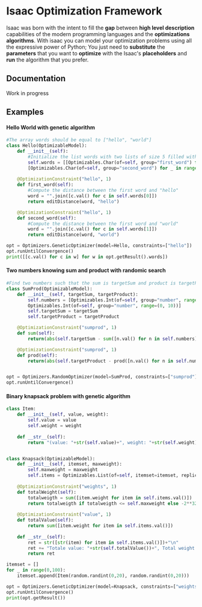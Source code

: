 # Isaac Optimization Framework

Isaac was born with the intent to fill the **gap** between **high level description** capabilities of the modern programming languages and the **optimizations algorithms**.
With isaac you can model your optimization problems using all the expressive power of Python; You just need to **substitute** the **parameters** that you want to **optimize** with the Isaac's **placeholders** and **run** the algorithm that you prefer.

## Documentation

Work in progress

## Examples

#### Hello World with genetic algorithm
```python
#The array words should be equal to ["hello", "world"]
class Hello(OptimizableModel):
    def __init__(self):
        #Initialize the list words with two lists of size 5 filled with Optmizables.Char
        self.words = [[Optimizables.Char(of=self, group="first_word") for _ in range(0, 5)],
        [Optimizables.Char(of=self, group="second_word") for _ in range(0, 5)]]
    
    @OptimizationConstraint("hello", 1)
    def first_word(self):
        #Compute the distance between the first word and "hello"
        word = "".join([c.val() for c in self.words[0]])
        return editDistance(word, "hello")

    @OptimizationConstraint("hello", 1)
    def second_word(self):
        #Compute the distance between the first word and "world"
        word = "".join([c.val() for c in self.words[1]])
        return editDistance(word, "world")

opt = Optimizers.GeneticOptimizer(model=Hello, constraints=["hello"])
opt.runUntilConvergence()
print([[c.val() for c in w] for w in opt.getResult().words])
```
#### Two numbers knowing sum and product with randomic search

```python
#Find two numbers such that the sum is targetSum and product is targetProduct
class SumProd(OptimizableModel):
    def __init__(self, targetSum, targetProduct):
        self.numbers = [Optimizables.Int(of=self, group="number", range=(0, 10)), 
        Optimizables.Int(of=self, group="number", range=(0, 10))]
        self.targetSum = targetSum
        self.targetProduct = targetProduct

    @OptimizationConstraint("sumprod", 1)
    def sum(self):
        return(abs(self.targetSum - sum([n.val() for n in self.numbers])))

    @OptimizationConstraint("sumprod", 1)
    def prod(self):
        return(abs(self.targetProduct - prod([n.val() for n in self.numbers])))


opt = Optimizers.RandomOptimizer(model=SumProd, constraints=["sumprod"], args=(7, 12))
opt.runUntilConvergence()
```
#### Binary knapsack problem with genetic algorithm

```python
class Item:
    def __init__(self, value, weight):
        self.value = value
        self.weight = weight
    
    def __str__(self):
        return "(value: "+str(self.value)+", weight: "+str(self.weight)+")"


class Knapsack(OptimizableModel):
    def __init__(self, itemset, maxweight):
        self.maxweight = maxweight
        self.items = Optimizables.List(of=self, itemset=itemset, replicationrange=(0,1))
    
    @OptimizationConstraint("weights", 1)
    def totalWeight(self):
        totalweigth = sum([item.weight for item in self.items.val()])
        return totalweigth if totalweigth <= self.maxweight else -2**32
    
    @OptimizationConstraint("value", 1)
    def totalValue(self):
        return sum([item.weight for item in self.items.val()])
    
    def __str__(self):
        ret = str([str(item) for item in self.items.val()])+"\n"
        ret += "Totale value: "+str(self.totalValue())+", Total weight: "+str(self.totalWeight())
        return ret

itemset = []
for _ in range(0,100):
    itemset.append(Item(random.randint(0,20), random.randint(0,20)))

opt = Optimizers.GeneticOptimizer(model=Knapsack, constraints=["weights", "value"], args=(itemset, 500), maximize=True)
opt.runUntilConvergence()
print(opt.getResult())
```